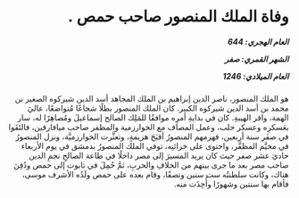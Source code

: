 <h1 dir="rtl">وفاة الملك المنصور صاحب حمص .</h1>

<h5 dir="rtl">العام الهجري:  644

الشهر القمري: صفر

العام الميلادي: 1246</h5>

<p dir="rtl">هو الملك المنصور، ناصر الدين إبراهيم بن الملك المجاهد أسد الدين شيركوه الصغير بن محمد بن أسد الدين شيركوه الكبير. كان الملك المنصور بطلًا شجاعًا مُتواضعًا، عاليَ الهمة، وافر الهيبةِ. كان في بدايةِ أمرِه موافقًا للمَلِك الصالح إسماعيلَ ومُصاهِرًا له، سار بعَسكرِه وعسكر حلب، وعمل المصاف مع الخوارزمية والمظفر صاحب ميافارقين، فالتَقَوا في صفَر سنة أربعين، فهزمهم المنصورُ أقبَحَ هزيمةٍ، وتعثَّرت الخوارزميَّة، ونزل المنصورُ في مخيَّم المظفَّر، واحتوى على خزائنِه، توفي الملك المنصورُ بدمشق في يوم الأربعاء حاديَ عشر صفر حيث كان يريد المسيرَ إلى مصر داخلًا في طاعة الصالحِ نجمِ الدين صاحب مصر بعد ما جرى بينهم من الخلافِ والحربِ، ثمَّ حُمِلَ في تابوت إلى حمص ودُفِنَ هناك، وكانت سلطنتُه ست سنين ونصفًا، وقام بعده على حمص ولَدُه الأشرف موسى، فأقام بها سنتين وشهورًا وأُخِذَت منه.</p></br>
